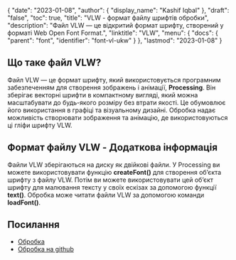 {
  "date": "2023-01-08",
  "author": {
    "display_name": "Kashif Iqbal"
},
  "draft": "false",
  "toc": true,
  "title": "VLW - формат файлу шрифтів обробки",
  "description": "Файл VLW — це відкритий формат шрифту, створений у форматі Web Open Font Format.",
  "linktitle": "VLW",
  "menu": {
    "docs": {
      "parent": "font",
      "identifier": "font-vl-ukw"
}
},
  "lastmod": "2023-01-08"
}

## Що таке файл VLW?

Файл VLW — це формат шрифту, який використовується програмним забезпеченням для створення зображень і анімації, **Processing**. Він зберігає векторні шрифти в компактному вигляді, який можна масштабувати до будь-якого розміру без втрати якості. Це обумовлює його використання в графіці та візуальному дизайні. Обробка надає можливість створювати зображення та анімацію, де використовуються ці гліфи шрифту VLW.

## Формат файлу VLW - Додаткова інформація

Файли VLW зберігаються на диску як двійкові файли. У Processing ви можете використовувати функцію **createFont()** для створення об’єкта шрифту з файлу VLW. Потім ви можете використовувати цей об’єкт шрифту для малювання тексту у своїх ескізах за допомогою функції **text()**. Обробка може читати файли VLW за допомогою команди **loadFont()**.

## **Посилання**

 * [Обробка](https://processing.org/)
 * [Обробка на github](https://github.com/processing)

